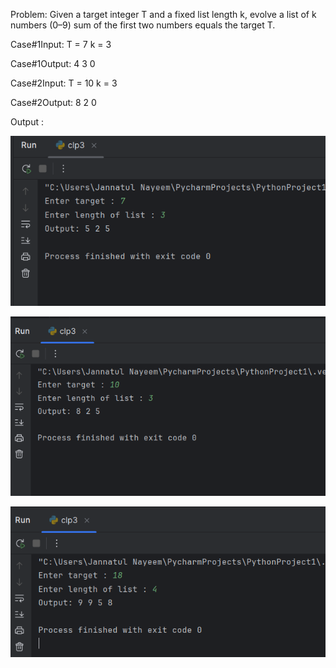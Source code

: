 Problem:
        Given a target integer T and a fixed list length k, evolve a list of k numbers (0–9) sum of the first two numbers equals the target T.

Case#1Input:
T = 7
k = 3

Case#1Output:
4 3 0

Case#2Input:
T = 10
k = 3

Case#2Output:
8 2 0


Output :


![Alt Text Here](https://github.com/Jannat-358/CLP3/blob/main/output3.png?raw=true)


![Alt Text Here](https://github.com/Jannat-358/CLP3/blob/main/output2.png)


![Alt Text Here](https://github.com/Jannat-358/CLP3/blob/main/output1.png?raw=true)
